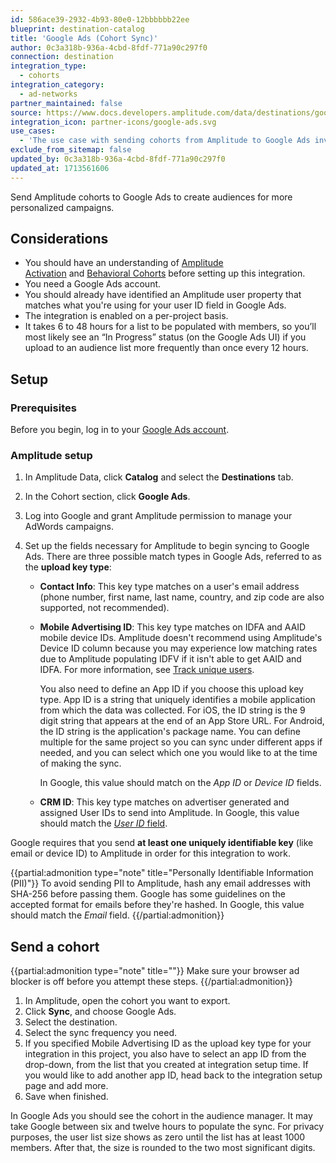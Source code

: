 ```yaml
---
id: 586ace39-2932-4b93-80e0-12bbbbbb22ee
blueprint: destination-catalog
title: 'Google Ads (Cohort Sync)'
author: 0c3a318b-936a-4cbd-8fdf-771a90c297f0
connection: destination
integration_type:
  - cohorts
integration_category:
  - ad-networks
partner_maintained: false
source: https://www.docs.developers.amplitude.com/data/destinations/google-ads-cohort/
integration_icon: partner-icons/google-ads.svg
use_cases:
  - 'The use case with sending cohorts from Amplitude to Google Ads involves creating more personalized campaigns by uploading and syncing behavioral cohorts directly to the Google Ad network. This allows advertisers to target specific audiences more effectively and optimize their campaigns based on real-time performance data.'
exclude_from_sitemap: false
updated_by: 0c3a318b-936a-4cbd-8fdf-771a90c297f0
updated_at: 1713561606
---
```


Send Amplitude cohorts to Google Ads to create audiences for more personalized campaigns. 

## Considerations

- You should have an understanding of [Amplitude Activation](https://help.amplitude.com/hc/en-us/articles/360028552471-Amplitude-Engage) and [Behavioral Cohorts](https://help.amplitude.com/hc/en-us/articles/231881448) before setting up this integration.
- You need a Google Ads account.
- You should already have identified an Amplitude user property that matches what you're using for your user ID field in Google Ads.
- The integration is enabled on a per-project basis.
- It takes 6 to 48 hours for a list to be populated with members, so you’ll most likely see an “In Progress” status (on the Google Ads UI) if you upload to an audience list more frequently than once every 12 hours.

## Setup

### Prerequisites

Before you begin, log in to your [Google Ads account](https://ads.google.com/home/).

### Amplitude setup

1. In Amplitude Data, click **Catalog** and select the **Destinations** tab.
2. In the Cohort section, click **Google Ads**.
3. Log into Google and grant Amplitude permission to manage your AdWords campaigns.
4. Set up the fields necessary for Amplitude to begin syncing to Google Ads. There are three possible match types in Google Ads, referred to as the **upload key type**:

    - **Contact Info**: This key type matches on a user's email address (phone number, first name, last name, country, and zip code are also supported, not recommended).
    - **Mobile Advertising ID**: This key type matches on IDFA and AAID mobile device IDs. Amplitude doesn't recommend using Amplitude's Device ID column because you may experience low matching rates due to Amplitude populating IDFV if it isn't able to get AAID and IDFA. For more information, see [Track unique users](/docs/data/sources/instrument-track-unique-users#how-amplitude-identifies-unique-users).
  
      You also need to define an App ID if you choose this upload key type. App ID is a string that uniquely identifies a mobile application from which the data was collected. For iOS, the ID string is the 9 digit string that appears at the end of an App Store URL. For Android, the ID string is the application's package name. You can define multiple for the same project so you can sync under different apps if needed, and you can select which one you would like to at the time of making the sync.
  
      In Google, this value should match on the *App ID* or *Device ID* fields.

     - **CRM ID**: This key type matches on advertiser generated and assigned User IDs to send into Amplitude. In Google, this value should match the [*User ID* field](https://developers.google.com/adwords/api/docs/guides/remarketing#customer_match_with_email_address_address_or_user_id).

  Google requires that you send **at least one uniquely identifiable key** (like email or device ID) to Amplitude in order for this integration to work.


{{partial:admonition type="note" title="Personally Identifiable Information (PII)"}}
To avoid sending PII to Amplitude, hash any email addresses with SHA-256 before passing them. Google has some guidelines on the accepted format for emails before they're hashed. In Google, this value should match the *Email* field.
{{/partial:admonition}}

## Send a cohort

{{partial:admonition type="note" title=""}}
Make sure your browser ad blocker is off before you attempt these steps.
{{/partial:admonition}}

1. In Amplitude, open the cohort you want to export.
2. Click **Sync**, and choose Google Ads.
3. Select the destination.
4. Select the sync frequency you need.
5. If you specified Mobile Advertising ID as the upload key type for your integration in this project, you also have to select an app ID from the drop-down, from the list that you created at integration setup time. If you would like to add another app ID, head back to the integration setup page and add more.
6. Save when finished.

In Google Ads you should see the cohort in the audience manager. It may take Google between six and twelve hours to populate the sync. For privacy purposes, the user list size shows as zero until the list has at least 1000 members. After that, the size is rounded to the two most significant digits.
